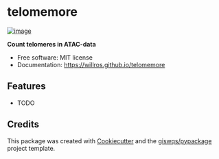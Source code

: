 # telomemore


[![image](https://img.shields.io/pypi/v/telomemore.svg)](https://pypi.python.org/pypi/telomemore)


**Count telomeres in ATAC-data**


-   Free software: MIT license
-   Documentation: https://willros.github.io/telomemore
    

## Features

-   TODO

## Credits

This package was created with [Cookiecutter](https://github.com/cookiecutter/cookiecutter) and the [giswqs/pypackage](https://github.com/giswqs/pypackage) project template.
